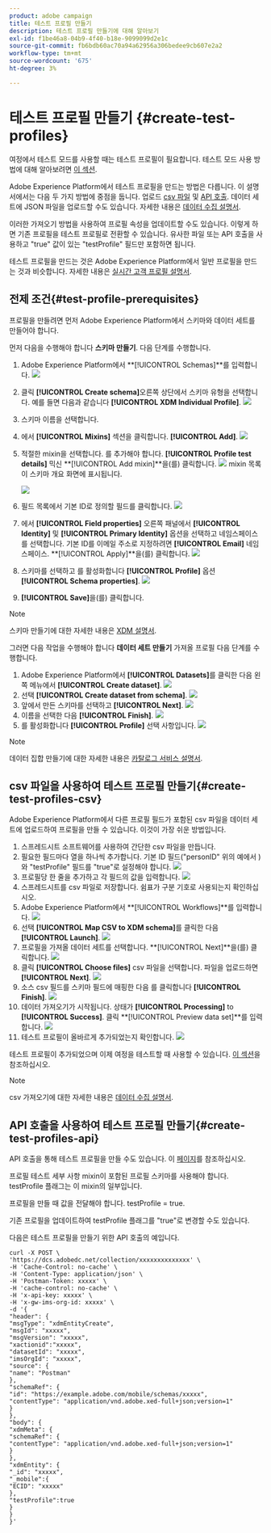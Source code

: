 ```yaml
---
product: adobe campaign
title: 테스트 프로필 만들기
description: 테스트 프로필 만들기에 대해 알아보기
exl-id: f1be46a8-04b9-4f40-b18e-9099099d2e1c
source-git-commit: fb6bdb60ac70a94a62956a306bedee9cb607e2a2
workflow-type: tm+mt
source-wordcount: '675'
ht-degree: 3%

---
```


# 테스트 프로필 만들기 {#create-test-profiles}

여정에서 테스트 모드를 사용할 때는 테스트 프로필이 필요합니다. 테스트 모드 사용 방법에 대해 알아보려면 [이 섹션](../building-journeys/testing-the-journey.md).

Adobe Experience Platform에서 테스트 프로필을 만드는 방법은 다릅니다. 이 설명서에서는 다음 두 가지 방법에 중점을 둡니다. 업로드 [csv 파일](../building-journeys/creating-test-profiles.md#create-test-profiles-csv) 및 [API 호출](../building-journeys/creating-test-profiles.md#create-test-profiles-api). 데이터 세트에 JSON 파일을 업로드할 수도 있습니다. 자세한 내용은 [데이터 수집 설명서](https://experienceleague.adobe.com/docs/experience-platform/ingestion/tutorials/ingest-batch-data.html#add-data-to-dataset).

이러한 가져오기 방법을 사용하여 프로필 속성을 업데이트할 수도 있습니다. 이렇게 하면 기존 프로필을 테스트 프로필로 전환할 수 있습니다. 유사한 파일 또는 API 호출을 사용하고 &quot;true&quot; 값이 있는 &quot;testProfile&quot; 필드만 포함하면 됩니다.

테스트 프로필을 만드는 것은 Adobe Experience Platform에서 일반 프로필을 만드는 것과 비슷합니다. 자세한 내용은 [실시간 고객 프로필 설명서](https://experienceleague.adobe.com/docs/experience-platform/profile/home.html?lang=ko).

## 전제 조건{#test-profile-prerequisites}

프로필을 만들려면 먼저 Adobe Experience Platform에서 스키마와 데이터 세트를 만들어야 합니다.

먼저 다음을 수행해야 합니다 **스키마 만들기**. 다음 단계를 수행합니다.

1. Adobe Experience Platform에서 **[!UICONTROL Schemas]**를 입력합니다.
   ![](../assets/test-profiles-0.png)
1. 클릭 **[!UICONTROL Create schema]**&#x200B;오른쪽 상단에서 스키마 유형을 선택합니다. 예를 들면 다음과 같습니다 **[!UICONTROL XDM Individual Profile]**.
   ![](../assets/test-profiles-1.png)
1. 스키마 이름을 선택합니다.
1. 에서 **[!UICONTROL Mixins]** 섹션을 클릭합니다. **[!UICONTROL Add]**.
   ![](../assets/test-profiles-1-bis.png)
1. 적절한 mixin을 선택합니다. 를 추가해야 합니다. **[!UICONTROL Profile test details]** 믹신 **[!UICONTROL Add mixin]**을(를) 클릭합니다.
   ![](../assets/test-profiles-1-ter.png)
mixin 목록이 스키마 개요 화면에 표시됩니다.

   ![](../assets/test-profiles-2.png)
1. 필드 목록에서 기본 ID로 정의할 필드를 클릭합니다.
   ![](../assets/test-profiles-3.png)
1. 에서 **[!UICONTROL Field properties]** 오른쪽 패널에서 **[!UICONTROL Identity]** 및 **[!UICONTROL Primary Identity]** 옵션을 선택하고 네임스페이스를 선택합니다. 기본 ID를 이메일 주소로 지정하려면 **[!UICONTROL Email]** 네임스페이스. **[!UICONTROL Apply]**을(를) 클릭합니다.
   ![](../assets/test-profiles-4.png)
1. 스키마를 선택하고 를 활성화합니다 **[!UICONTROL Profile]** 옵션 **[!UICONTROL Schema properties]**.
   ![](../assets/test-profiles-5.png)
1. **[!UICONTROL Save]**&#x200B;을(를) 클릭합니다.

>[!NOTE]
>
>스키마 만들기에 대한 자세한 내용은 [XDM 설명서](https://experienceleague.adobe.com/docs/experience-platform/xdm/ui/resources/schemas.html#prerequisites).

그러면 다음 작업을 수행해야 합니다 **데이터 세트 만들기** 가져올 프로필 다음 단계를 수행합니다.

1. Adobe Experience Platform에서 **[!UICONTROL Datasets]**&#x200B;를 클릭한 다음 왼쪽 메뉴에서 **[!UICONTROL Create dataset]**.
   ![](../assets/test-profiles-6.png)
1. 선택 **[!UICONTROL Create dataset from schema]**.
   ![](../assets/test-profiles-7.png)
1. 앞에서 만든 스키마를 선택하고 **[!UICONTROL Next]**.
   ![](../assets/test-profiles-8.png)
1. 이름을 선택한 다음 **[!UICONTROL Finish]**.
   ![](../assets/test-profiles-9.png)
1. 를 활성화합니다 **[!UICONTROL Profile]** 선택 사항입니다.
   ![](../assets/test-profiles-10.png)

>[!NOTE]
>
> 데이터 집합 만들기에 대한 자세한 내용은 [카탈로그 서비스 설명서](https://experienceleague.adobe.com/docs/experience-platform/catalog/datasets/user-guide.html#getting-started).

## csv 파일을 사용하여 테스트 프로필 만들기{#create-test-profiles-csv}

Adobe Experience Platform에서 다른 프로필 필드가 포함된 csv 파일을 데이터 세트에 업로드하여 프로필을 만들 수 있습니다. 이것이 가장 쉬운 방법입니다.

1. 스프레드시트 소프트웨어를 사용하여 간단한 csv 파일을 만듭니다.
1. 필요한 필드마다 열을 하나씩 추가합니다. 기본 ID 필드(&quot;personID&quot; 위의 예에서 )와 &quot;testProfile&quot; 필드를 &quot;true&quot;로 설정해야 합니다.
   ![](../assets/test-profiles-11.png)
1. 프로필당 한 줄을 추가하고 각 필드의 값을 입력합니다.
   ![](../assets/test-profiles-12.png)
1. 스프레드시트를 csv 파일로 저장합니다. 쉼표가 구분 기호로 사용되는지 확인하십시오.
1. Adobe Experience Platform에서 **[!UICONTROL Workflows]**를 입력합니다.
   ![](../assets/test-profiles-14.png)
1. 선택 **[!UICONTROL Map CSV to XDM schema]**&#x200B;를 클릭한 다음 **[!UICONTROL Launch]**.
   ![](../assets/test-profiles-16.png)
1. 프로필을 가져올 데이터 세트를 선택합니다. **[!UICONTROL Next]**을(를) 클릭합니다.
   ![](../assets/test-profiles-17.png)
1. 클릭 **[!UICONTROL Choose files]** csv 파일을 선택합니다. 파일을 업로드하면 **[!UICONTROL Next]**.
   ![](../assets/test-profiles-18.png)
1. 소스 csv 필드를 스키마 필드에 매핑한 다음 를 클릭합니다 **[!UICONTROL Finish]**.
   ![](../assets/test-profiles-19.png)
1. 데이터 가져오기가 시작됩니다. 상태가 **[!UICONTROL Processing]** to **[!UICONTROL Success]**. 클릭 **[!UICONTROL Preview data set]**를 입력합니다.
   ![](../assets/test-profiles-20.png)
1. 테스트 프로필이 올바르게 추가되었는지 확인합니다.
   ![](../assets/test-profiles-21.png)

테스트 프로필이 추가되었으며 이제 여정을 테스트할 때 사용할 수 있습니다. [이 섹션](../building-journeys/testing-the-journey.md)을 참조하십시오.
>[!NOTE]
>
> csv 가져오기에 대한 자세한 내용은 [데이터 수집 설명서](https://experienceleague.adobe.com/docs/experience-platform/ingestion/tutorials/map-a-csv-file.html#tutorials).

## API 호출을 사용하여 테스트 프로필 만들기{#create-test-profiles-api}

API 호출을 통해 테스트 프로필을 만들 수도 있습니다. 이 [페이지](https://experienceleague.adobe.com/docs/experience-platform/profile/home.html)를 참조하십시오.

프로필 테스트 세부 사항 mixin이 포함된 프로필 스키마를 사용해야 합니다. testProfile 플래그는 이 mixin의 일부입니다.

프로필을 만들 때 값을 전달해야 합니다. testProfile = true.

기존 프로필을 업데이트하여 testProfile 플래그를 &quot;true&quot;로 변경할 수도 있습니다.

다음은 테스트 프로필을 만들기 위한 API 호출의 예입니다.

```
curl -X POST \
'https://dcs.adobedc.net/collection/xxxxxxxxxxxxxx' \
-H 'Cache-Control: no-cache' \
-H 'Content-Type: application/json' \
-H 'Postman-Token: xxxxx' \
-H 'cache-control: no-cache' \
-H 'x-api-key: xxxxx' \
-H 'x-gw-ims-org-id: xxxxx' \
-d '{
"header": {
"msgType": "xdmEntityCreate",
"msgId": "xxxxx",
"msgVersion": "xxxxx",
"xactionid":"xxxxx",
"datasetId": "xxxxx",
"imsOrgId": "xxxxx",
"source": {
"name": "Postman"
},
"schemaRef": {
"id": "https://example.adobe.com/mobile/schemas/xxxxx",
"contentType": "application/vnd.adobe.xed-full+json;version=1"
}
},
"body": {
"xdmMeta": {
"schemaRef": {
"contentType": "application/vnd.adobe.xed-full+json;version=1"
}
},
"xdmEntity": {
"_id": "xxxxx",
"_mobile":{
"ECID": "xxxxx"
},
"testProfile":true
}
}
}'
```
